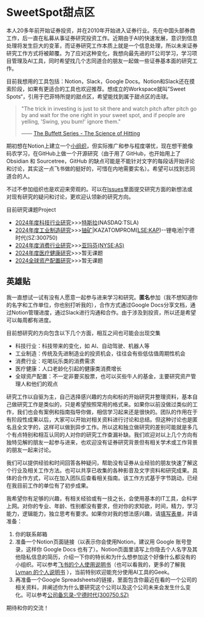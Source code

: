 # SweetSpot甜点区
本人20多年前开始证券投资，并在2010年开始进入证券行业。先在中国头部券商工作，后一直在私募从事证券研究投资工作。近期由于AI的快速发展，意识到信息处理将发生巨大的变革，而证券研究工作本质上就是一个信息处理，所以未来证券研究工作方式将被颠覆。为了应对这种变化，我想向最先进的IT公司学习，学习项目管理及AI工具，同时希望找几个志同道合的朋友一起做一些证券基本面的研究工作。

目前我想用的工具包括：Notion，Slack，Google Docs。Notion和Slack还在摸索阶段，如果有更适合的工具也欢迎推荐。想成立的Workspace就叫”Sweet Spots“，引用于巴菲特所提的甜点区，希望能找到属于甜点区的击球。

> "The trick in investing is just to sit there and watch pitch after pitch go by and wait for the one right in your sweet spot, and if people are yelling, 'Swing, you bum!' ignore them."
> 
> —— [The Buffett Series - The Science of Hitting  
](https://mastersinvest.com/newblog/2017/3/29/the-science-of-hitting)

期初想在Notion上建立一个[小组织](https://sweetspot2024.notion.site/02248e2e889942d2b150f9ae26b033c1?v=48656b949eee4289a09f0fe37efe43e6&pvs=4)，但实际推广和参与程度堪忧，现在想干脆像码农学习，在GitHub上做一个开源研究（由于用了 GitHub，也开始用上了 Obsidian 和 Sourcetree，GitHub 的缺点可能是不能针对文字的每段话开始评论和讨论，其实这一点飞书做的挺好的，可惜在内地需要实名）。希望可以找到志同道合的人。

不过不参加组织也是欢迎来旁观的。可以在[Issues](https://github.com/Lyman11/SweetSpots/issues)里面提交研究方面的新想法或对现有研究的疑问和讨论，更欢迎认领新的研究方向。

目前研究课题Project
* [2024年度科技行业研究](https://github.com/users/Lyman11/projects/2)>>>[特斯拉](/Technology/Tesla.md)(NASDAQ:TSLA)
* [2024年度工业制造研究](https://github.com/users/Lyman11/projects/1)>>>[铀矿](Industry/铀矿.md)|KAZATOMPROM([LSE:KAP](https://g.co/finance/59OT:LON))--锂电池|宁德时代(SZ:300750)
* [2024年度消费行业研究](https://github.com/users/Lyman11/projects/3)>>>[亚玛芬(NYSE:AS)](Consumer/Amer.md)
* [2024年度医疗健康研究](https://github.com/users/Lyman11/projects/4)>>>暂无课题
* [2024全球资产配置研究](https://github.com/users/Lyman11/projects/5)>>>暂无课题

## 英雄贴
我一直想试一试有没有人愿意一起参与进来学习和研究。**匿名**参加（我不想知道你的名字和工作单位，你也别打听我的），合作方式通过Google Docs分享文档，通过Notion管理进度，通过Slack进行沟通和合作。由于涉及到投资，所以还是希望可以每周都有进度。

目前想研究的方向包含以下几个方面，相互之间也可能会出现交集

- 科技行业：科技带来的变化，如 AI、自动驾驶、机器人等
- 工业制造：传统及先进制造业的投资机会，往往会有些低估值周期性机会
- 消费行业：吃喝玩乐类的消费需求
- 医疗健康：人口老龄化引起的健康类消费增长
- 全球资产配置：不一定非要买股票，也可以买些牛人的基金，主要研究资产管理人和他们的观点

研究工作以自驱为主，自己选择感兴趣的方向和标的开始研究并整理资料，基本自己做研究工作是类似的，只是希望按照常用的格式来。如果你以前没做过类似的工作，我们也会有案例和指南指导你做，相信学习起来还是很快的。团队的作用在于有阶段性成果以后，大家可以开始对相关资料进行讨论和总结。但这种讨论也是匿名且全文字的，这样可以做到异步工作。所以这和独立做研究的差别可能就是多几个有点特别和相互认同的人对你的研究工作查漏补缺。我们欢迎对以上几个方向有独特见解的朋友一起参与进来，也欢迎没有证券研究背景但有相关学术或工作背景的朋友一起来讨论。

我们可以提供经验和时间回答各种疑问，帮助没有证券从业经验的朋友快速了解这个行业及相关工作方法。也可以共享已收集的各种影音及文字资料和研究成果。具体的合作方式，可以在加入团队后查看相关指南。该工作方式基于字节跳动，已经在我目前工作的单位有了初步成果。

我希望你有足够的兴趣，有相关经验或有一技之长，会使用基本的IT工具，会科学上网。对你的专业、年龄、性别都没有要求，但对你的求知欲，时间，精力，学习能力，逻辑能力，独立思考有要求。如果你对我的想法感兴趣，请[填写表单](https://forms.gle/yzYop5fNUXnHgwyx7)，并请准备：

1. 你的联系邮箱
2. 准备一个Notion页面链接（以表示你会使用Notion，建议用 Google 账号登录，这样你 Google Docs 也有了）。Notion页面里请写上你隐去个人名字及其他隐私信息的简历，介绍一下你的特长和为什么想参加这个好像什么都没有的小组织。可以参考[飞书的个人使用说明书](https://www.feishu.cn/hc/zh-CN/articles/360048137813-%E4%B8%AA%E4%BA%BA%E4%BD%BF%E7%94%A8%E8%AF%B4%E6%98%8E%E4%B9%A6-%E5%A6%82%E4%BD%95%E8%AE%A9%E5%9B%A2%E9%98%9F%E6%9B%B4%E5%A5%BD%E5%9C%B0-%E4%BD%BF%E7%94%A8-%E4%BD%A0)（也可以看我的，更多的了解我[Lyman 的个人说明书](https://www.notion.so/Lyman-8b71024d7bd547c8a8b189d483eabade?pvs=21) ），当前特别欢迎能充分使用AI工具的Geek。
3. 再准备一个Google Spreadsheets的链接，里面包含你最近在看的一个公司的相关资料，并阐述你为什么要研究这个公司以及这个公司未来会发生什么变化。可以参考[公司备忘录-宁德时代(300750.SZ)](https://docs.google.com/spreadsheets/d/1llIZyqMyPhGSF7OZZoIfiC7qeaP4czFlVu976J00RcQ/edit?usp=sharing)

期待和你的交流！
